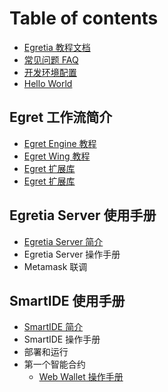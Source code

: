 # Table of contents

* [Egretia 教程文档](README.md)
* [常见问题 FAQ](chang-jian-wen-ti-faq.md)
* [开发环境配置](kai-fa-huan-jing-pei-zhi.md)
* [Hello World](hello-world.md)

## Egret 工作流简介

* [Egret Engine 教程](http://developer.egret.com/cn/github/egret-docs/Engine2D/getStarted/helloWorld/index.html)
* [Egret Wing 教程](http://developer.egret.com/cn/github/egret-docs/Wing/introduction/index.html)
* [Egret 扩展库](http://developer.egret.com/cn/github/egret-docs/extension/threes/instructions/index.html)
* [Egret 扩展库](http://developer.egret.com/cn/github/egret-docs/extension/threes/instructions/index.html)

## Egretia Server 使用手册

* [Egretia Server 简介](egretia-server-shi-yong-shou-ce/egretia-server-jian-jie.md)
* Egretia Server 操作手册
* Metamask 联调

## SmartIDE 使用手册

* [SmartIDE 简介](smartide-shi-yong-shou-ce/smartide-jian-jie.md)
* SmartIDE 操作手册
* 部署和运行
* 第一个智能合约
  * [Web Wallet 操作手册](smartide-shi-yong-shou-ce/di-yi-ge-zhi-neng-he-yue/web-wallet-cao-zuo-shou-ce.md)


